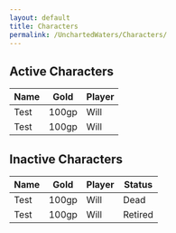 ```yaml
---
layout: default
title: Characters
permalink: /UnchartedWaters/Characters/
---
```

## Active Characters

| **Name** | **Gold** | **Player** |
| -------- | -------- | ---------- |
| Test     | 100gp    | Will       |
| Test     | 100gp    | Will       |

## Inactive Characters

| **Name** | **Gold** | **Player** | **Status** |
| -------- | -------- | ---------- | ---------- |
| Test     | 100gp    | Will       | Dead       |
| Test     | 100gp    | Will       | Retired    |

